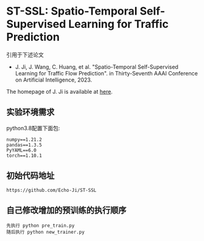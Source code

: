 # ST-SSL: Spatio-Temporal Self-Supervised Learning for Traffic Prediction 


引用于下述论文

* J. Ji, J. Wang, C. Huang, et al. "Spatio-Temporal Self-Supervised Learning for Traffic Flow Prediction". in Thirty-Seventh AAAI Conference on Artificial Intelligence, 2023. 

The homepage of J. Ji is available at [here](https://echo-ji.github.io/academicpages/).

## 实验环境需求

python3.8配置下面包: 
```
numpy==1.21.2
pandas==1.3.5
PyYAML==6.0
torch==1.10.1
```


## 初始代码地址
```
https://github.com/Echo-Ji/ST-SSL
```

## 自己修改增加的预训练的执行顺序
```
先执行 python pre_train.py 
随后执行 python new_trainer.py
```